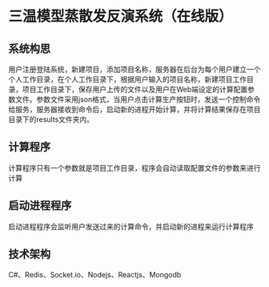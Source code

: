 # 三温模型蒸散发反演系统（在线版）

## 系统构思
用户注册登陆系统，新建项目，添加项目名称，服务器在后台为每个用户建立一个个人工作目录，在个人工作目录下，根据用户输入的项目名称，新建项目工作目录，项目工作目录下，保存用户上传的文件以及用户在Web端设定的计算配置参数文件。参数文件采用json格式，当用户点击计算生产按钮时，发送一个控制命令给服务，服务器接收到命令后，启动新的进程开始计算，并将计算结果保存在项目目录下的results文件夹内。

## 计算程序
计算程序只有一个参数就是项目工作目录，程序会自动读取配置文件的参数来进行计算

## 启动进程程序
启动进程程序会监听用户发送过来的计算命令，并启动新的进程来运行计算程序

## 技术架构
C#、Redis、Socket.io、Nodejs、Reactjs、Mongodb
